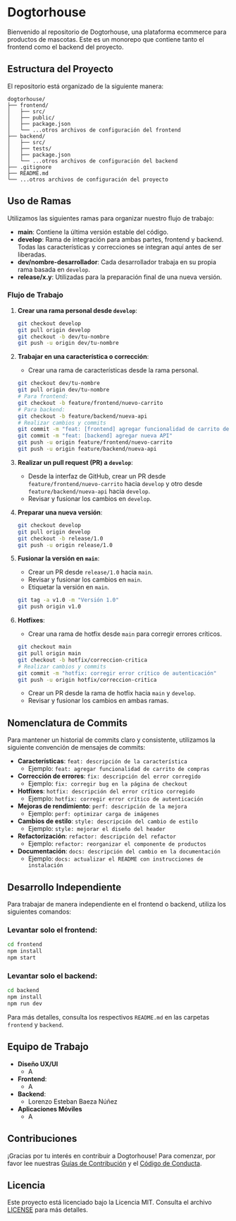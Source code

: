 
# Dogtorhouse

Bienvenido al repositorio de Dogtorhouse, una plataforma ecommerce para productos de mascotas. Este es un monorepo que contiene tanto el frontend como el backend del proyecto.

## Estructura del Proyecto

El repositorio está organizado de la siguiente manera:

```
dogtorhouse/
├── frontend/
│   ├── src/
│   ├── public/
│   ├── package.json
│   └── ...otros archivos de configuración del frontend
├── backend/
│   ├── src/
│   ├── tests/
│   ├── package.json
│   └── ...otros archivos de configuración del backend
├── .gitignore
├── README.md
└── ...otros archivos de configuración del proyecto
```

## Uso de Ramas

Utilizamos las siguientes ramas para organizar nuestro flujo de trabajo:

- **main**: Contiene la última versión estable del código.
- **develop**: Rama de integración para ambas partes, frontend y backend. Todas las características y correcciones se integran aquí antes de ser liberadas.
- **dev/nombre-desarrollador**: Cada desarrollador trabaja en su propia rama basada en `develop`.
- **release/x.y**: Utilizadas para la preparación final de una nueva versión.

### Flujo de Trabajo

1. **Crear una rama personal desde `develop`**:
   ```bash
   git checkout develop
   git pull origin develop
   git checkout -b dev/tu-nombre
   git push -u origin dev/tu-nombre
   ```

2. **Trabajar en una característica o corrección**:
   - Crear una rama de características desde la rama personal.
   ```bash
   git checkout dev/tu-nombre
   git pull origin dev/tu-nombre
   # Para frontend:
   git checkout -b feature/frontend/nuevo-carrito
   # Para backend:
   git checkout -b feature/backend/nueva-api
   # Realizar cambios y commits
   git commit -m "feat: [frontend] agregar funcionalidad de carrito de compras"
   git commit -m "feat: [backend] agregar nueva API"
   git push -u origin feature/frontend/nuevo-carrito
   git push -u origin feature/backend/nueva-api
   ```

3. **Realizar un pull request (PR) a `develop`**:
   - Desde la interfaz de GitHub, crear un PR desde `feature/frontend/nuevo-carrito` hacia `develop` y otro desde `feature/backend/nueva-api` hacia `develop`.
   - Revisar y fusionar los cambios en `develop`.

4. **Preparar una nueva versión**:
   ```bash
   git checkout develop
   git pull origin develop
   git checkout -b release/1.0
   git push -u origin release/1.0
   ```

5. **Fusionar la versión en `main`**:
   - Crear un PR desde `release/1.0` hacia `main`.
   - Revisar y fusionar los cambios en `main`.
   - Etiquetar la versión en `main`.
   ```bash
   git tag -a v1.0 -m "Versión 1.0"
   git push origin v1.0
   ```

6. **Hotfixes**:
   - Crear una rama de hotfix desde `main` para corregir errores críticos.
   ```bash
   git checkout main
   git pull origin main
   git checkout -b hotfix/correccion-critica
   # Realizar cambios y commits
   git commit -m "hotfix: corregir error crítico de autenticación"
   git push -u origin hotfix/correccion-critica
   ```

   - Crear un PR desde la rama de hotfix hacia `main` y `develop`.
   - Revisar y fusionar los cambios en ambas ramas.

## Nomenclatura de Commits

Para mantener un historial de commits claro y consistente, utilizamos la siguiente convención de mensajes de commits:

- **Características**: `feat: descripción de la característica`
  - Ejemplo: `feat: agregar funcionalidad de carrito de compras`
- **Corrección de errores**: `fix: descripción del error corregido`
  - Ejemplo: `fix: corregir bug en la página de checkout`
- **Hotfixes**: `hotfix: descripción del error crítico corregido`
  - Ejemplo: `hotfix: corregir error crítico de autenticación`
- **Mejoras de rendimiento**: `perf: descripción de la mejora`
  - Ejemplo: `perf: optimizar carga de imágenes`
- **Cambios de estilo**: `style: descripción del cambio de estilo`
  - Ejemplo: `style: mejorar el diseño del header`
- **Refactorización**: `refactor: descripción del refactor`
  - Ejemplo: `refactor: reorganizar el componente de productos`
- **Documentación**: `docs: descripción del cambio en la documentación`
  - Ejemplo: `docs: actualizar el README con instrucciones de instalación`

## Desarrollo Independiente

Para trabajar de manera independiente en el frontend o backend, utiliza los siguientes comandos:

### Levantar solo el frontend:
```bash
cd frontend
npm install
npm start
```

### Levantar solo el backend:
```bash
cd backend
npm install
npm run dev
```

Para más detalles, consulta los respectivos `README.md` en las carpetas `frontend` y `backend`.

## Equipo de Trabajo
- **Diseño UX/UI**
  - A
- **Frontend**:
  - A
- **Backend**:
  - Lorenzo Esteban Baeza Núñez
- **Aplicaciones Móviles**
  - A

## Contribuciones

¡Gracias por tu interés en contribuir a Dogtorhouse! Para comenzar, por favor lee nuestras [Guías de Contribución](CONTRIBUTING.md) y el [Código de Conducta](CODE_OF_CONDUCT.md).

## Licencia

Este proyecto está licenciado bajo la Licencia MIT. Consulta el archivo [LICENSE](LICENSE) para más detalles.
